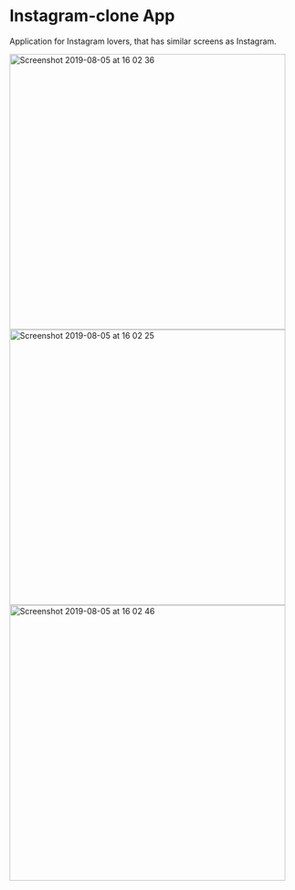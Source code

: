 # Instagram-clone App

Application for Instagram lovers, that has similar screens as Instagram. 


<img width="483" alt="Screenshot 2019-08-05 at 16 02 36" src="https://user-images.githubusercontent.com/41584015/64608094-92bd8e80-d3d2-11e9-8bcd-2f6891fe4b41.png">


<img width="483" alt="Screenshot 2019-08-05 at 16 02 25" src="https://user-images.githubusercontent.com/41584015/64608098-95b87f00-d3d2-11e9-85d8-62bdfe60ae26.png">



<img width="483" alt="Screenshot 2019-08-05 at 16 02 46" src="https://user-images.githubusercontent.com/41584015/64608105-9cdf8d00-d3d2-11e9-9f6f-65bcf5828c1c.png">



